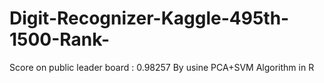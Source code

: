 # Digit-Recognizer-Kaggle-495th-1500-Rank-
Score on public leader board : 0.98257
By usine PCA+SVM Algorithm in R
